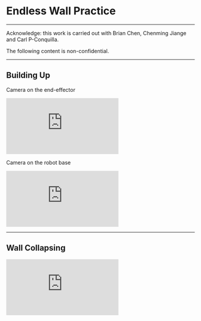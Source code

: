 # Endless Wall Practice

--- 
Acknowledge: this work is carried out with Brian Chen, Chenming Jiange and Carl P-Conquilla. 

The following content is non-confidential.

---

## Building Up

Camera on the end-effector 
<iframe id="iframe" src="https://www.youtube.com/embed/q4J2u6jl-xE" title="YouTube video player" frameborder="0" allow="accelerometer; autoplay; clipboard-write; encrypted-media; gyroscope; picture-in-picture" allowfullscreen></iframe>


Camera on the robot base
<iframe id="iframe" src="https://www.youtube.com/embed/9lDs_dZJ99Q" title="YouTube video player" frameborder="0" allow="accelerometer; autoplay; clipboard-write; encrypted-media; gyroscope; picture-in-picture" allowfullscreen></iframe>

---
## Wall Collapsing


<iframe id="iframe" src="https://www.youtube.com/embed/L2X0VlFxMjM" title="YouTube video player" frameborder="0" allow="accelerometer; autoplay; clipboard-write; encrypted-media; gyroscope; picture-in-picture" allowfullscreen></iframe>